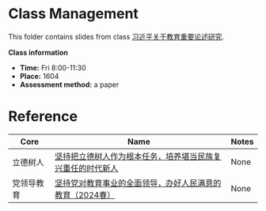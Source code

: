 # Class Management

This folder contains slides from class [习近平关于教育重要论述研究](https://yjs.ruc.edu.cn/gsapp/sys/wdpyfaapp/*default/index.do?THEME=green&EMAP_LANG=zh#/pyfaxq). 

**Class information**

* **Time:** Fri 8:00-11:30
* **Place:** 1604
* **Assessment method:** a paper 

# Reference

| Core         | Name                                                                                                                            | Notes |
| ------------ | ------------------------------------------------------------------------------------------------------------------------------- | ----- |
| 立德树人     | [坚持把立德树人作为根本任务，培养堪当民族复兴重任的时代新人](class/坚持把立德树人作为根本任务，培养堪当民族复兴重任的时代新人.pdf) | None  |
| 党领导教育  | [坚持党对教育事业的全面领导，办好人民满意的教育（2024春）](class/坚持党对教育事业的全面领导，办好人民满意的教育（2024春）.pdf)     | None  |

